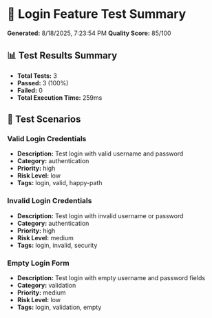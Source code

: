 # 🧪 Login Feature Test Summary

**Generated:** 8/18/2025, 7:23:54 PM
**Quality Score:** 85/100

## 📊 Test Results Summary

- **Total Tests:** 3
- **Passed:** 3 (100%)
- **Failed:** 0
- **Total Execution Time:** 259ms

## 🎯 Test Scenarios

### Valid Login Credentials

- **Description:** Test login with valid username and password
- **Category:** authentication
- **Priority:** high
- **Risk Level:** low
- **Tags:** login, valid, happy-path

### Invalid Login Credentials

- **Description:** Test login with invalid username or password
- **Category:** authentication
- **Priority:** high
- **Risk Level:** medium
- **Tags:** login, invalid, security

### Empty Login Form

- **Description:** Test login with empty username and password fields
- **Category:** validation
- **Priority:** medium
- **Risk Level:** low
- **Tags:** login, validation, empty

